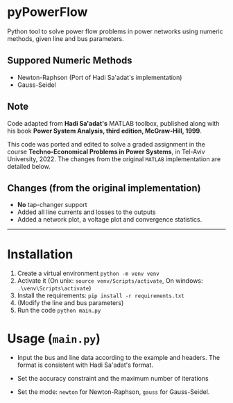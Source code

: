 # pyPowerFlow
Python tool to solve power flow problems in power networks using numeric methods, given line and bus parameters.

## Suppored Numeric Methods
* Newton-Raphson (Port of Hadi Sa'adat's implementation)
* Gauss-Seidel

## Note
Code adapted from **Hadi Sa'adat's** MATLAB toolbox, published along with his book **Power System Analysis, third edition, McGraw-Hill, 1999**.

This code was ported and edited to solve a graded assignment in the course **Techno-Economical Problems in Power Systems**, in Tel-Aviv University, 2022.
The changes from the original `MATLAB` implementation are detailed below.


## Changes (from the original implementation)
* **No** tap-changer support
* Added all line currents and losses to the outputs
* Added a network plot, a voltage plot and convergence statistics.

_____________
# Installation

1. Create a virtual environment `python -m venv venv`
2. Activate it (On unix: `source venv/Scripts/activate`, On windows: `.\venv\Scripts\activate`)
3. Install the requirements: `pip install -r requirements.txt`
4. (Modify the line and bus parameters)
5. Run the code `python main.py`

# Usage (`main.py`)
* Input the bus and line data according to the example and headers. The format is consistent with Hadi Sa'adat's format.
* Set the accuracy constraint and the maximum number of iterations

* Set the mode:
`newton` for Newton-Raphson, `gauss` for Gauss-Seidel.